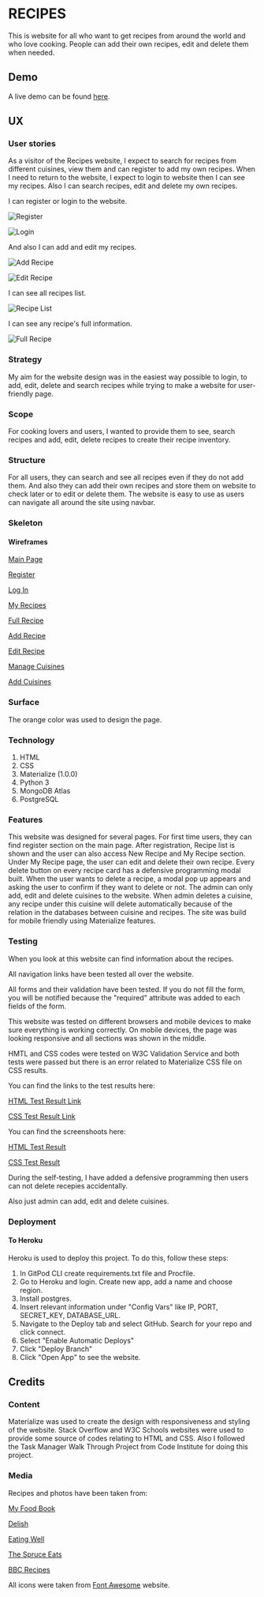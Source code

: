 # RECIPES 

This is website for all who want to get recipes from around the world and who love cooking. People can add their own recipes, edit and delete them when needed.


## Demo
A live demo can be found [here](https://recipes-m.herokuapp.com/).

## UX

### User stories

As a visitor of the Recipes website, I expect to search for recipes from different cuisines, view them and can register to add my own recipes. 
When I need to return to the website, I expect to login to website then I can see my recipes. Also I can search recipes, edit and delete my own recipes.

I can register or login to the website.

![Register](https://raw.githubusercontent.com/ayhanuzumcu/milestone-project-3/main/recipes/images/register.jpg "Register")

![Login](https://raw.githubusercontent.com/ayhanuzumcu/milestone-project-3/main/recipes/images/login.jpg "Login")

And also I can add and edit my recipes.

![Add Recipe](https://raw.githubusercontent.com/ayhanuzumcu/milestone-project-3/main/recipes/images/add_recipe.jpg "Add Recipe")

![Edit Recipe](https://raw.githubusercontent.com/ayhanuzumcu/milestone-project-3/main/recipes/images/edit_recipe.jpg "Edit Recipe")

I can see all recipes list.

![Recipe List](https://raw.githubusercontent.com/ayhanuzumcu/milestone-project-3/main/recipes/images/recipe_list.jpg "Recipe List")

I can see any recipe's full information.

![Full Recipe](https://raw.githubusercontent.com/ayhanuzumcu/milestone-project-3/main/recipes/images/full_recipe.jpg "Full Recipe")



### Strategy
My aim for the website design was in the easiest way possible to login, to add, edit, delete and search recipes while trying to make a website for user-friendly page.

### Scope
For cooking lovers and users, I wanted to provide them to see, search recipes and add, edit, delete recipes to create their recipe inventory.

### Structure
For all users, they can search and see all recipes even if they do not add them. And also they can add their own recipes and store them on website to check later or to edit or delete them. The website is easy to use as users can navigate all around the site using navbar.

### Skeleton
#### Wireframes

[Main Page](https://raw.githubusercontent.com/ayhanuzumcu/milestone-project-3/main/recipes/wireframes/recipes.png)

[Register](https://raw.githubusercontent.com/ayhanuzumcu/milestone-project-3/main/recipes/wireframes/register.png)

[Log In](https://raw.githubusercontent.com/ayhanuzumcu/milestone-project-3/main/recipes/wireframes/login.png)

[My Recipes](https://raw.githubusercontent.com/ayhanuzumcu/milestone-project-3/main/recipes/wireframes/my_recipes.png)

[Full Recipe](https://raw.githubusercontent.com/ayhanuzumcu/milestone-project-3/main/recipes/wireframes/full_recipe.png)

[Add Recipe](https://raw.githubusercontent.com/ayhanuzumcu/milestone-project-3/main/recipes/wireframes/add_recipe.jpg)

[Edit Recipe](https://raw.githubusercontent.com/ayhanuzumcu/milestone-project-3/main/recipes/wireframes/edit_recipe.png)

[Manage Cuisines](https://recipes-m.herokuapp.com/recipes/wireframes/cuisine_list.png)

[Add Cuisines](https://recipes-m.herokuapp.com/recipes/wireframes/add_cuisine.png)

### Surface

The orange color was used to design the page.

### Technology

1. HTML
2. CSS
3. Materialize (1.0.0)
4. Python 3
5. MongoDB Atlas
6. PostgreSQL


### Features
This website was designed for several pages. For first time users, they can find register section on the main page. After registration, Recipe list is shown and the user can also access New Recipe and My Recipe section. Under My Recipe page, the user can edit and delete their own recipe. Every delete button on every recipe card has a defensive programming modal built. When the user wants to delete a recipe, a modal pop up appears and asking the user to confirm if they want to delete or not. The admin can only add, edit and delete cuisines to the website. When admin deletes a cuisine, any recipe under this cuisine will delete automatically because of the relation in the databases between cuisine and recipes. The site was build for mobile friendly using Materialize features. 


### Testing
When you look at this website can find information about the recipes.

All navigation links have been tested all over the website.

All forms and their validation have been tested. If you do not fill the form, you will be notified because the "required" attribute was added to each fields of the form. 

This website was tested on different browsers and mobile devices to make sure everything is working correctly. On mobile devices, the page was looking responsive and all sections was shown in the middle.

HMTL and CSS codes were tested on W3C Validation Service and both tests were passed but there is an error related to Materialize CSS file on CSS results.

You can find the links to the test results here:

[HTML Test Result Link](https://validator.w3.org/nu/?doc=https%3A%2F%2Frecipes-m.herokuapp.com%2F)

[CSS Test Result Link](https://jigsaw.w3.org/css-validator/validator?uri=https%3A%2F%2Frecipes-m.herokuapp.com%2F&profile=css3svg&usermedium=all&warning=1&vextwarning=&lang=en)

You can find the screenshoots here:

[HTML Test Result](https://raw.githubusercontent.com/ayhanuzumcu/milestone-project-3/main/recipes/images/HTML.jpg)

[CSS Test Result](https://raw.githubusercontent.com/ayhanuzumcu/milestone-project-3/main/recipes/images/CSS.jpg)

During the self-testing, I have added a defensive programming then users can not delete recepies accidentally.

Also just admin can add, edit and delete cuisines. 


### Deployment
#### To Heroku
Heroku is used to deploy this project. To do this, follow these steps:
1. In GitPod CLI create requirements.txt file and Procfile.
2. Go to Heroku and login. Create new app, add a name and choose region.
3. Install postgres.
4. Insert relevant information under "Config Vars" like IP, PORT, SECRET_KEY, DATABASE_URL.
5. Navigate to the Deploy tab and select GitHub. Search for your repo and click connect.
6. Select "Enable Automatic Deploys"
7. Click "Deploy Branch"
8. Click "Open App" to see the website.


## Credits

### Content
Materialize was used to create the design with responsiveness and styling of the website. Stack Overflow and W3C Schools websites were used to provide some source of codes relating to HTML and CSS. Also I followed the Task Manager Walk Through Project from Code Institute for doing this project.

### Media

Recipes and photos have been taken from:

[My Food Book](https://www.myfoodbook.com.au)

[Delish](https://www.delish.com)

[Eating Well](https://www.eatingwell.com) 

[The Spruce Eats](https://www.thespruceeats.com)

[BBC Recipes](https://www.bbc.co.uk/food/recipes)

All icons were taken from [Font Awesome](https://www.fontawesome.com/) website.